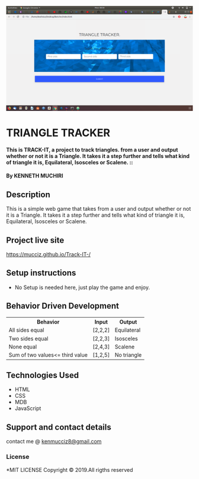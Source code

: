 ![Screenshot](Screenshot.png)
# TRIANGLE TRACKER
#### This is TRACK-IT, a project to track triangles. from a user and output whether or not it is a Triangle. It takes it a step further and tells what kind of triangle it is, Equilateral, Isosceles or Scalene. ::
#### By **KENNETH MUCHIRI**

## Description
This is a simple web game that takes from a user and output whether or not it is a Triangle. It takes it a step further and tells what kind of triangle it is, Equilateral, Isosceles or Scalene.
## Project live site
 https://mucciz.github.io/Track-IT-/
## Setup instructions
* No Setup is needed here, just play the game and enjoy.
## Behavior Driven Development
<table>
   <tr>
     <th>Behavior</th>
     <th>Input</th>
     <th>Output</th>
   </tr>
   <tr>
       <td>All sides equal</td>
       <td>[2,2,2]</td>
       <td>Equilateral</td>
   </tr>
   <tr>
       <td>Two sides equal</td>
       <td>[2,2,3]</td>
       <td>Isosceles</td>
   </tr>
   <tr>
       <td>None equal</td>
       <td>[2,4,3]</td>
       <td>Scalene</td>
   </tr>
   <tr>
       <td>Sum of two values<= third value </td>
       <td>[1,2,5]</td>
       <td>No triangle</td>
   </tr>
</table>

## Technologies Used
* HTML
* CSS
* MDB
* JavaScript
## Support and contact details
contact me @ kenmucciz8@gmail.com
### License
*MIT LICENSE
Copyright &copy; 2019.All rigths reserved
